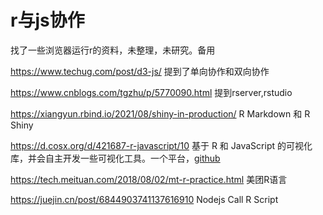 # r与js协作

找了一些浏览器运行r的资料，未整理，未研究。备用

<https://www.techug.com/post/d3-js/>
提到了单向协作和双向协作

<https://www.cnblogs.com/tgzhu/p/5770090.html>
提到rserver,rstudio

<https://xiangyun.rbind.io/2021/08/shiny-in-production/>
R Markdown 和 R Shiny

<https://d.cosx.org/d/421687-r-javascript/10>
基于 R 和 JavaScript 的可视化库，并会自主开发一些可视化工具。一个平台，[github](https://github.com/hiplot)

<https://tech.meituan.com/2018/08/02/mt-r-practice.html>
美团R语言

<https://juejin.cn/post/6844903741137616910>
Nodejs Call R Script
